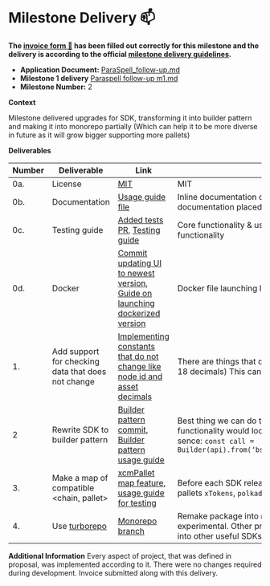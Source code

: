 # Milestone Delivery :mailbox:

**The [invoice form :pencil:](https://docs.google.com/forms/d/e/1FAIpQLSfmNYaoCgrxyhzgoKQ0ynQvnNRoTmgApz9NrMp-hd8mhIiO0A/viewform) has been filled out correctly for this milestone and the delivery is according to the official [milestone delivery guidelines](https://github.com/w3f/Grants-Program/blob/master/docs/milestone-deliverables-guidelines.md).**

- **Application Document:** [ParaSpell_follow-up.md](https://github.com/w3f/Grants-Program/blob/master/applications/ParaSpell_follow-up.md)
- **Milestone 1 delivery** [Paraspell follow-up m1.md](https://github.com/dudo50/Grant-Milestone-Delivery/blob/master/deliveries/ParaSpell-followup-m1.md)
- **Milestone Number:** 2

**Context**

Milestone delivered upgrades for SDK, transforming it into builder pattern and making it into monorepo partially (Which can help it to be more diverse in future as it will grow bigger supporting more pallets)

**Deliverables**

| Number | Deliverable                                        | Link                                                                                                                                                                                                                                       | Notes                                                                                                                                                                                                                                                                                                                                                                          |
| ------ | -------------------------------------------------- | ------------------------------------------------------------------------------------------------------------------------------------------------------------------------------------------------------------------------------------------ | ------------------------------------------------------------------------------------------------------------------------------------------------------------------------------------------------------------------------------------------------------------------------------------------------------------------------------------------------------------------------------ |
| 0a.    | License                                            | [MIT](https://github.com/paraspell/sdk/blob/main/LICENSE)                                                                                                                                                                                  | MIT                                                                                                                                                                                                                                                                                                                                                                            |
| 0b.    | Documentation                                      | [Usage guide file](https://github.com/paraspell/xcm-sdk/blob/main/README.md)                                                                                                                                                               | Inline documentation of code, as well as usage guide with all necessary commands, included in repository (The inline documentation placed into files where needed, otherwise functions were self-descriptive)                                                                                                                                                                  |
| 0c.    | Testing guide                                      | [Added tests PR](https://github.com/paraspell/xcm-sdk/pull/19), [Testing guide](https://github.com/paraspell/xcm-sdk/tree/main/#-development)                                                                                              | Core functionality & user guide will be covered in repository documentation as well as SDK UNIT tests for core functionality                                                                                                                                                                                                                                                   |
| 0d.    | Docker                                             | [Commit updating UI to newest version](https://github.com/paraspell/ui-v1/commit/5dea10c4e814b7f0123441858c907c31fca0b081), [Guide on launching dockerized version](https://github.com/paraspell/ui#start-application-in-docker-container) | Docker file launching latest version of ParaSpell UI is ready                                                                                                                                                                                                                                                                                                                  |
| 1.     | Add support for checking data that does not change | [Implementing constants that do not change like node id and asset decimals](https://github.com/paraspell/sdk/commit/aea02541f7168d7a7f566b7311fcf70f6a977115)                                                                              | There are things that do not change, such as base token configuration (Polkadot, DOT token, 10 decimals), (Astar, ASTR, 18 decimals) This can be imported from `@polkadot/network` library to have better support for different transfer scenarios                                                                                                                             |
| 2      | Rewrite SDK to builder pattern                     | [Builder pattern commit](https://github.com/paraspell/sdk/commit/74fba22522449a75ecdc82a394ff2336d9c1ec05), [Builder pattern usage guide](https://github.com/paraspell/xcm-sdk/tree/main#currently-implemented-pallets)                    | Best thing we can do to support multiple pallets and make it simplier for developers would be a Builder pattern functionality would look like: `import { Builder } as ‘@paraspell/sdk’` and then building of call would be something in sence: `const call = Builder(api).from(‘bsx’).to(‘ksm’).teleportTokens(‘KSM’).addr('destinationAddr').sum(currencySum).asV3().build()` |
| 3.     | Make a map of compatible <chain, pallet>           | [xcmPallet map feature](https://github.com/paraspell/xcm-sdk/commit/8faa6ffb4e3e8640dd4a59008d2d456a1be0cefd), [usage guide for testing](https://github.com/paraspell/xcm-sdk/commit/c6f4bfa810444eab9f101dcdc2062ff7d7ca86b0)             | Before each SDK release there should be a script that connects to the compatible nodes, checks all relevant available pallets `xTokens`, `polkadotXCM`, `asset pallets`, `HRMP pallets`) and saves them to the map.                                                                                                                                                            |
| 4.     | Use [turborepo](https://turbo.build/)              | [Monorepo branch](https://github.com/paraspell/xcm-sdk/tree/beta-monorepo)                                                                                                                                                                 | Remake package into `monorepo` for easier importing and cleaner use. (NOTE: This is put onto different branch because it is experimental. Other projects can choose to implement it for good base and for direct access to SDK & We plan to expand into other useful SDKs so it will be good base.)                                                                            |

**Additional Information**
Every aspect of project, that was defined in proposal, was implemented according to it. There were no changes required during development. Invoice submitted along with this delivery.
